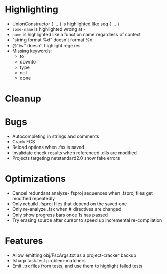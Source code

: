 # Highlighting
- UnionConstructor { ... } is highlighted like seq { ... }
- ``some-name`` is highlighted wrong at -
- ``name`` is highlighted like a function name regardless of context
- "string format %d" doesn't format %d
- @"\w" doesn't highlight regexes
- Missing keywords:
  - to
  - downto
  - type
  - not
  - done

# Cleanup

# Bugs
- Autocompleting in strings and comments
- Crack FCS
- Reload options when .fsx is saved
- Invalidate check results when referenced .dlls are modified
- Projects targeting netstandard2.0 show fake errors

# Optimizations
- Cancel redundant analyze-.fsproj sequences when .fsproj files get modified repeatedly
- Only rebuild .fsproj files that depend on the saved one
- Only re-analyze .fsx when # directives are changed
- Only show progress bars once 1s has passed
- Try erasing source after cursor to speed up incremental re-compilation

# Features
- Allow emitting obj/FscArgs.txt as a project-cracker backup
- fsharp.task.test problem-matchers
- Emit .trx files from tests, and use them to highlight failed tests